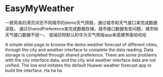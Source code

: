 # EasyMyWeather
一款简易的滑页浏览不同城市的demo天气预报，通过城市和天气接口来完成数据读取。
通过SharedPreference来完成数据存储，城市接口数据有些问题，城市和天气接口数据不统一。
低端仿照默认的华为天气预报app来搭建界面哈哈哈

A simple slide page to browse the demo weather forecast of different cities, through the city and weather interface to complete the data reading.
Data storage is completed through shared preference. There are some problems with the city interface data, and the city and weather interface data are not unified.
The low end imitates the default Huawei weather forecast app to build the interface. Ha ha ha
